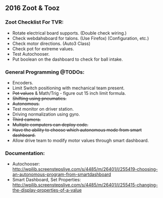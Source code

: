 ## 2016 Zoot & Tooz

### Zoot Checklist For TVR:
* Rotate electrical board supports. (Double check wiring.)
* Check webdahsboard for talons. (Use Firefox) (Configuration, etc.)
* Check motor directions. (Auto3 Class)
* Check pot for extreme values.
* Test Autochooser.
* Put boolean on the dashboard to check for ball intake.

### General Programming @TODOs:
* Encoders.
* Limit Switch positioning with mechanical team present.
* ~~Pot values~~ & Math/Trig - figure out 15 inch limit formula.
* ~~Shifting using pneumatics.~~
* ~~Autonomous.~~
* Test monitor on driver station.
* Driving normalization using gyro.
* ~~Third camera.~~
* ~~Multiple computers can deploy code.~~
* ~~Have the ability to choose which autonomous mode from smart dashboard.~~
* Allow drive team to modify motor values through smart dashboard.

### Documentation:
* Autochooser: http://wpilib.screenstepslive.com/s/4485/m/26401/l/255419-choosing-an-autonomous-program-from-smartdashboard
* Smart Dashboard, Set Properties: http://wpilib.screenstepslive.com/s/4485/m/26401/l/255415-changing-the-display-properties-of-a-value
